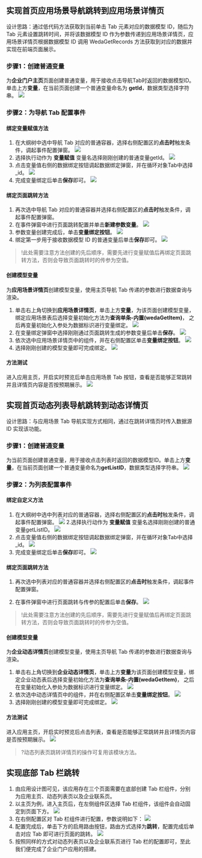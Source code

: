 


## 实现首页应用场景导航跳转到应用场景详情页
设计思路：通过低代码方法获取到当前单击 Tab 元素对应的数据模型 ID，随后为 Tab 元素设置跳转时间，并将该数据模型 ID 作为参数传递到应用场景详情页，应用场景详情页根据数据模型 ID 调用 WedaGetRecords 方法获取到对应的数据并实现在前端页面展示。

### 步骤1：创建普通变量
为**企业门户主页**页面创建普通变量，用于接收点击导航Tab时返回的数据模型ID。单击上方**变量**，在当前页面创建一个普通变量命名为 **getId**，数据类型选择字符串。
![](https://qcloudimg.tencent-cloud.cn/raw/e2273415f0601ea72689f4640d4fb9d2.png)

### 步骤2：为导航 Tab 配置事件

#### 绑定变量赋值方法
1. 在大纲树中选中导航 Tab 对应的普通容器，选择右侧配置区的**点击时**触发条件，调起事件配置弹窗。
![](https://qcloudimg.tencent-cloud.cn/raw/a3601ab4f488e2cd7400cce7dffe90e6.png)
2. 选择执行动作为 **变量赋值** 变量名选择刚刚创建的普通变量getId。
![](https://qcloudimg.tencent-cloud.cn/raw/0a32243877695e6db3a5f309fdfb9f30.png)
3. 点击变量值右侧的数据绑定按钮调起数据绑定弹窗，并在循环对象Tab中选择_id。
![](https://qcloudimg.tencent-cloud.cn/raw/8dc3dd0ea184e7e353559ab8e707700b.png)
4. 完成变量绑定后单击**保存**即可。
![](https://qcloudimg.tencent-cloud.cn/raw/8ac72818d2add493024c2dfe0ab21d4f.png)

#### 绑定页面跳转方法
1. 再次选中导航 Tab 对应的普通容器并选择右侧配置区的**点击时**触发条件，调起事件配置弹窗。
2. 在事件弹窗中进行页面跳转配置并单击**新建参数变量**。
![](https://qcloudimg.tencent-cloud.cn/raw/0a5245cd0f78c2e00b047eba576f4843.png)
3. 参数变量创建完成后，单击**变量绑定按钮**。
![](https://qcloudimg.tencent-cloud.cn/raw/cfab489daf3e59f1c3744ee9039407ca.png)
4. 绑定第一步用于接收数据模型 ID 的普通变量后单击**保存**即可。
![](https://qcloudimg.tencent-cloud.cn/raw/c64e291f33c3f610223c80c772d6a40c.png)

>!此处需要注意方法创建的先后顺序，需要先进行变量赋值后再绑定页面跳转方法，否则会导致页面跳转时的传参为空值。

#### 创建模型变量
为**应用场景详情页**创建模型变量，使用主页导航 Tab 传递的参数进行数据查询与渲染。
1. 单击右上角切换到**应用场景详情页**，单击上方**变量**，为该页面创建模型变量，绑定应用场景表后选择变量初始化方法为**查询单条-内置(wedaGetItem)**， 之后再变量初始化入参处为数据标识进行变量绑定。
![](https://qcloudimg.tencent-cloud.cn/raw/d139b945d36b5c3149fa9b4e8e082131.png)
2. 在变量绑定弹窗中选择刚刚通过页面跳转生成的参数变量后单击**保存**。
![](https://qcloudimg.tencent-cloud.cn/raw/56b4303944a5402f2606de23225e677e.png)
3. 依次选中应用场景详情页中的组件，并在右侧配置区单击**变量绑定按钮**。
![](https://qcloudimg.tencent-cloud.cn/raw/840c865d3f646ccefe4f94e77e6e5080.png)
4. 选择刚刚创建的模型变量即可完成绑定。
![](https://qcloudimg.tencent-cloud.cn/raw/8d003c96adfaba20d0e3b509edcf830d.png)


#### 方法测试
进入应用主页，开启实时预览后单击应用场景 Tab 按钮，查看是否能够正常跳转并且详情页内容是否按预期展示。
![](https://qcloudimg.tencent-cloud.cn/raw/afe2b91d546ff0e6913bb37c891dc852.png)


## 实现首页动态列表导航跳转到动态详情页
设计思路：与应用场景 Tab 导航实现方式相同，通过在跳转详情页时传入数据源 ID 实现该功能。

### 步骤1：创建普通变量
为当前页面创建普通变量，用于接收点击列表时返回的数据模型ID。单击上方**变量**，在当前页面创建一个普通变量命名为**getListID**，数据类型选择字符串。
![](https://qcloudimg.tencent-cloud.cn/raw/1c028c5e9db987e4dd5eebddde3ad76d.png)


### 步骤2：为列表配置事件

#### 绑定自定义方法
1. 在大纲树中选中列表对应的普通容器，选择右侧配置区的**点击时**触发条件，调起事件配置弹窗。
![](https://qcloudimg.tencent-cloud.cn/raw/85cfb1ec8260afbec067448f2d5abd62.png)
2.选择执行动作为 **变量赋值** 变量名选择刚刚创建的普通变量getListID。
![](https://qcloudimg.tencent-cloud.cn/raw/d324ed5f109bc4f7d812affdce2a9d3a.png)
3. 点击变量值右侧的数据绑定按钮调起数据绑定弹窗，并在循环对象Tab中选择_id。
![](https://qcloudimg.tencent-cloud.cn/raw/dd25f17de0fcf8597278321590c02e31.png)
4. 完成变量绑定后单击**保存**即可。
![](https://qcloudimg.tencent-cloud.cn/raw/36d98b038d379f8836614b0f1fa51df7.png)


#### 绑定页面跳转方法
1. 再次选中列表对应的普通容器并选择右侧配置区的**点击时**触发条件，调起事件配置弹窗。

2. 在事件弹窗中进行页面跳转与传参的配置后单击**保存**。
![](https://qcloudimg.tencent-cloud.cn/raw/4b1e350d708a6e1e373b10381e771351.png)

>!此处需要注意方法创建的先后顺序，需要先进行变量赋值后再绑定页面跳转方法，否则会导致页面跳转时的传参为空值。

#### 创建模型变量
为**企业动态详情页**创建模型变量，使用主页导航 Tab 传递的参数进行数据查询与渲染。
1. 单击右上角切换到**企业动态详情页**，单击上方**变量**为该页面创建模型变量，绑定企业动态表后选择变量初始化方法为**查询单条-内置(wedaGetItem)**， 之后在变量初始化入参处为数据标识进行变量绑定。
![](https://qcloudimg.tencent-cloud.cn/raw/fb86dde33a8e0d37095b9b6176821770.png)
2. 依次选中动态详情页中的组件，并在右侧配置区单击**变量绑定按钮**。
![](https://qcloudimg.tencent-cloud.cn/raw/dd218399d1c648372cca161ae1442665.png)
3. 选择刚刚创建的模型变量即可完成绑定。
![](https://qcloudimg.tencent-cloud.cn/raw/276d5371bc9e0339031ffe1677f44236.png)

#### 方法测试
进入应用主页，开启实时预览后点击列表，查看是否能够正常跳转并且详情页内容是否按预期展示。
![](https://qcloudimg.tencent-cloud.cn/raw/8fbc844b9913ce6bd5ae6d6d958a4569.png)

>?动态列表页跳转详情页的操作可复用该模块方法。


## 实现底部 Tab 栏跳转

1. 由应用设计图可见，该应用存在三个页面需要在底部创建 Tab 栏组件，分别为应用主页、动态列表页以及企业联系页。
2. 以主页为例，进入主页后，在左侧组件区选择 Tab 栏组件，该组件会自动固定到页面下方。
![](https://qcloudimg.tencent-cloud.cn/raw/2b69426f909f78f4478a76f9bbd19eb4.png)
3. 在右侧配置区对 Tab 栏组件进行配置，参数说明如下：
![](https://qcloudimg.tencent-cloud.cn/raw/ec95fad0be2c8798b09eaef9ccd26d2a.png)
4. 配置完成后，单击下方的启用路由按钮，路由方式选择为**跳转**，配置完成后单击对应 Tab 即可进行页面的跳转。
![](https://qcloudimg.tencent-cloud.cn/raw/605b6d51368e0bd12a36e305bb336b7c.png)
5. 按照同样的方式对动态列表页以及企业联系页进行 Tab 栏的配置即可，至此我们便完成了企业门户应用的搭建。
